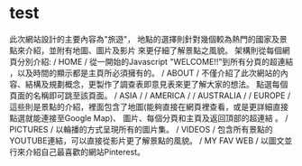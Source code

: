 # test
此次網站設計的主要內容為"旅遊"， 地點的選擇則針對幾個較為熱門的國家及景點來介紹，並附有地圖、圖片及影片 來更仔細了解景點之風貌。
架構則從每個網頁分別介紹:
  / HOME / 從一開始的Javascript "WELCOME!!"到所有分頁的超連結 ，以及時間的顯示都是主頁所必須擁有的。
  / ABOUT / 不僅介紹了此次網站的內容、結構及規劃概念，更製作了調查表即意見表來更了解大家的想法。 點選每個頁面的名稱即可跳至該頁面。
  / ASIA /  / AMERICA /  / AUSTRALIA /  / EUROPE / 這些則是景點的介紹，裡面包含了地圖(能夠直接在網頁裡查看，或是更詳細直接點選就能連接至Google Map)、 圖片、每個分頁和主頁及返回頂部的超連結 。
  / PICTURES / 以輪播的方式呈現所有的圖片集。
  / VIDEOS / 包含所有景點的YOUTUBE連結，可以直接從影片更了解景點的風貌。
  / MY FAV WEB / 以圖文並行來介紹自己最喜歡的網站Pinterest。
